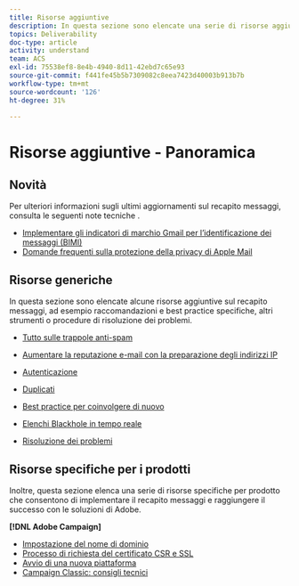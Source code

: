 ```yaml
---
title: Risorse aggiuntive
description: In questa sezione sono elencate una serie di risorse aggiuntive sul recapito messaggi.
topics: Deliverability
doc-type: article
activity: understand
team: ACS
exl-id: 75538ef8-8e4b-4940-8d11-42ebd7c65e93
source-git-commit: f441fe45b5b7309082c8eea7423d40003b913b7b
workflow-type: tm+mt
source-wordcount: '126'
ht-degree: 31%

---
```


# Risorse aggiuntive - Panoramica

## Novità

Per ulteriori informazioni sugli ultimi aggiornamenti sul recapito messaggi, consulta le seguenti note tecniche .

* [Implementare gli indicatori di marchio Gmail per l’identificazione dei messaggi (BIMI)](../technotes/implement-bimi.md)
* [Domande frequenti sulla protezione della privacy di Apple Mail](../technotes/apple-mail-privacy-faq.md)

## Risorse generiche

In questa sezione sono elencate alcune risorse aggiuntive sul recapito messaggi, ad esempio raccomandazioni e best practice specifiche, altri strumenti o procedure di risoluzione dei problemi.

* [Tutto sulle trappole anti-spam](../../help/additional-resources/all-about-spam-traps.md)
* [Aumentare la reputazione e-mail con la preparazione degli indirizzi IP](../../help/additional-resources/increase-reputation-with-ip-warming.md)
* [Autenticazione](../../help/additional-resources/authentication.md)
* [Duplicati](../../help/additional-resources/duplicates.md)
* [Best practice per coinvolgere di nuovo](../../help/additional-resources/re-engagement.md)
* [Elenchi Blackhole in tempo reale](../../help/additional-resources/blocklist-databases.md)
* [Risoluzione dei problemi](../../help/additional-resources/troubleshooting.md)

   <!--
    [IP Certification](../../help/additional-resources/ip-certification.md)
    [Third-party monitoring tools](../../help/additional-resources/third-party-monitoring-tools.md)-->

## Risorse specifiche per i prodotti

Inoltre, questa sezione elenca una serie di risorse specifiche per prodotto che consentono di implementare il recapito messaggi e raggiungere il successo con le soluzioni di Adobe.

**[!DNL Adobe Campaign]**

* [Impostazione del nome di dominio](../../help/additional-resources/ac-domain-name-setup.md)
* [Processo di richiesta del certificato CSR e SSL](../../help/additional-resources/ac-ssl-certificate-request.md)
* [Avvio di una nuova piattaforma](../../help/additional-resources/ac-starting-new-platform.md)
* [Campaign Classic: consigli tecnici](../../help/additional-resources/acc-technical-recommendations.md)
